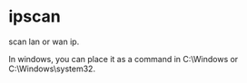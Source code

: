 # ipscan
scan lan or wan ip.

In windows, you can place it as a command in C:\Windows or C:\Windows\system32.
